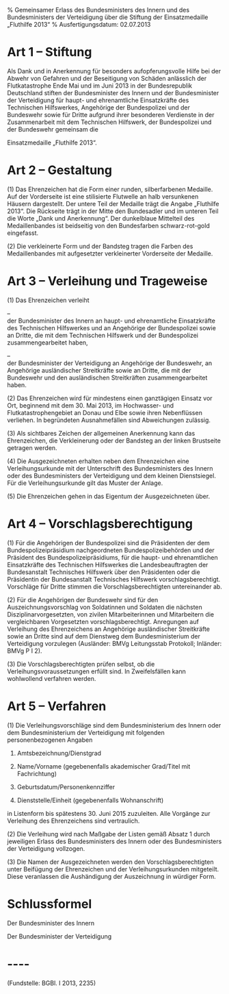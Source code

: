 % Gemeinsamer Erlass des Bundesministers des Innern und des Bundesministers der Verteidigung über die Stiftung der Einsatzmedaille „Fluthilfe 2013“
% Ausfertigungsdatum: 02.07.2013
 
# Art 1 – Stiftung

Als Dank und in Anerkennung für besonders aufopferungsvolle Hilfe bei der Abwehr von Gefahren und der Beseitigung von Schäden anlässlich der Flutkatastrophe Ende Mai und im Juni 2013 in der Bundesrepublik Deutschland stiften der Bundesminister des Innern und der Bundesminister der Verteidigung für haupt- und ehrenamtliche Einsatzkräfte des Technischen Hilfswerkes, Angehörige der Bundespolizei und der Bundeswehr sowie für Dritte aufgrund ihrer besonderen Verdienste in der Zusammenarbeit mit dem Technischen Hilfswerk, der Bundespolizei und der Bundeswehr gemeinsam die

Einsatzmedaille „Fluthilfe 2013“.

# Art 2 – Gestaltung

(1) Das Ehrenzeichen hat die Form einer runden, silberfarbenen Medaille. Auf der Vorderseite ist eine stilisierte Flutwelle an halb versunkenen Häusern dargestellt. Der untere Teil der Medaille trägt die Angabe „Fluthilfe 2013“. Die Rückseite trägt in der Mitte den Bundesadler und im unteren Teil die Worte „Dank und Anerkennung“. Der dunkelblaue Mittelteil des Medaillenbandes ist beidseitig von den Bundesfarben schwarz-rot-gold eingefasst.

(2) Die verkleinerte Form und der Bandsteg tragen die Farben des Medaillenbandes mit aufgesetzter verkleinerter Vorderseite der Medaille.

# Art 3 – Verleihung und Trageweise

(1) Das Ehrenzeichen verleiht

–  
der Bundesminister des Innern an haupt- und ehrenamtliche Einsatzkräfte des Technischen Hilfswerkes und an Angehörige der Bundespolizei sowie an Dritte, die mit dem Technischen Hilfswerk und der Bundespolizei zusammengearbeitet haben,

–  
der Bundesminister der Verteidigung an Angehörige der Bundeswehr, an Angehörige ausländischer Streitkräfte sowie an Dritte, die mit der Bundeswehr und den ausländischen Streitkräften zusammengearbeitet haben.

(2) Das Ehrenzeichen wird für mindestens einen ganztägigen Einsatz vor Ort, beginnend mit dem 30. Mai 2013, im Hochwasser- und Flutkatastrophengebiet an Donau und Elbe sowie ihren Nebenflüssen verliehen. In begründeten Ausnahmefällen sind Abweichungen zulässig.

(3) Als sichtbares Zeichen der allgemeinen Anerkennung kann das Ehrenzeichen, die Verkleinerung oder der Bandsteg an der linken Brustseite getragen werden.

(4) Die Ausgezeichneten erhalten neben dem Ehrenzeichen eine Verleihungsurkunde mit der Unterschrift des Bundesministers des Innern oder des Bundesministers der Verteidigung und dem kleinen Dienstsiegel. Für die Verleihungsurkunde gilt das Muster der Anlage.

(5) Die Ehrenzeichen gehen in das Eigentum der Ausgezeichneten über.

# Art 4 – Vorschlagsberechtigung

(1) Für die Angehörigen der Bundespolizei sind die Präsidenten der dem Bundespolizeipräsidium nachgeordneten Bundespolizeibehörden und der Präsident des Bundespolizeipräsidiums, für die haupt- und ehrenamtlichen Einsatzkräfte des Technischen Hilfswerkes die Landesbeauftragten der Bundesanstalt Technisches Hilfswerk über den Präsidenten oder die Präsidentin der Bundesanstalt Technisches Hilfswerk vorschlagsberechtigt. Vorschläge für Dritte stimmen die Vorschlagsberechtigten untereinander ab.

(2) Für die Angehörigen der Bundeswehr sind für den Auszeichnungsvorschlag von Soldatinnen und Soldaten die nächsten Disziplinarvorgesetzten, von zivilen Mitarbeiterinnen und Mitarbeitern die vergleichbaren Vorgesetzten vorschlagsberechtigt. Anregungen auf Verleihung des Ehrenzeichens an Angehörige ausländischer Streitkräfte sowie an Dritte sind auf dem Dienstweg dem Bundesministerium der Verteidigung vorzulegen (Ausländer: BMVg Leitungsstab Protokoll; Inländer: BMVg P I 2).

(3) Die Vorschlagsberechtigten prüfen selbst, ob die Verleihungsvoraussetzungen erfüllt sind. In Zweifelsfällen kann wohlwollend verfahren werden.

# Art 5 – Verfahren

(1) Die Verleihungsvorschläge sind dem Bundesministerium des Innern oder dem Bundesministerium der Verteidigung mit folgenden personenbezogenen Angaben

1. Amtsbezeichnung/Dienstgrad

2. Name/Vorname (gegebenenfalls akademischer Grad/Titel mit Fachrichtung)

3. Geburtsdatum/Personenkennziffer

4. Dienststelle/Einheit (gegebenenfalls Wohnanschrift)

in Listenform bis spätestens 30. Juni 2015 zuzuleiten. Alle Vorgänge zur Verleihung des Ehrenzeichens sind vertraulich.

(2) Die Verleihung wird nach Maßgabe der Listen gemäß Absatz 1 durch jeweiligen Erlass des Bundesministers des Innern oder des Bundesministers der Verteidigung vollzogen.

(3) Die Namen der Ausgezeichneten werden den Vorschlagsberechtigten unter Beifügung der Ehrenzeichen und der Verleihungsurkunden mitgeteilt. Diese veranlassen die Aushändigung der Auszeichnung in würdiger Form.

# Schlussformel

Der Bundesminister des Innern  
  

Der Bundesminister der Verteidigung

# ----

(Fundstelle: BGBl. I 2013, 2235)

 
